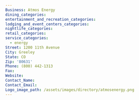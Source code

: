 ```yaml
---
Business: Atmos Energy
dining_categories:
entertainment_and_recreation_categories:
lodging_and_event_centers_categories:
nightlife_categories:
retail_categories:
service_categories:
  - energy
Street: 1200 11th Avenue
City: Greeley
State: CO
Zip: '80631'
Phone: (800) 442-1313
Fax:
Website:
Contact_Name:
Contact_Email:
Logo_image_path: /assets/images/directory/atmosenergy.png
---
```



